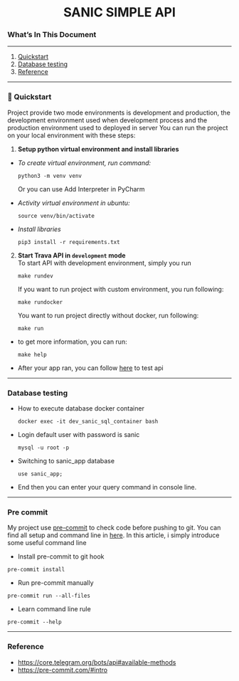 <h1 align="center">
  SANIC SIMPLE API
</h1>

### What’s In This Document

---

1. [Quickstart](#quickstart)
2. [Database testing](#database_testing)
3. [Reference](#reference)

---

### :rocket: Quickstart <a name="quickstart"></a>

Project provide two mode environments is development and production, the development environment used when development
process and the production environment used to deployed in server
You can run the project on your local environment with these steps:

1. **Setup python virtual environment and install libraries**

- _To create virtual environment, run command:_

  ```shell
  python3 -m venv venv
  ```

  Or you can use Add Interpreter in PyCharm

- _Activity virtual environment in ubuntu:_
  ```shell
  source venv/bin/activate
  ```
- _Install libraries_
  ```shell
  pip3 install -r requirements.txt
  ```

2. **Start Trava API in `development` mode** <br />
   To start API with development environment, simply you run

   ```shell
   make rundev
   ```

   If you want to run project with custom environment, you run following:

   ```shell
   make rundocker
   ```

   You want to run project directly without docker, run following:

   ```shell
   make run
   ```

- to get more information, you can run:

  ```shell
  make help
  ```

- After your app ran, you can follow [here](http://0.0.0.0:8000/swagger/) to test api

---

### Database testing <a name="database_testing"></a>

- How to execute database docker container

  ```shell
  docker exec -it dev_sanic_sql_container bash
  ```

- Login default user with password is sanic

  ```shell
  mysql -u root -p
  ```

- Switching to sanic_app database

  ```shell
  use sanic_app;
  ```

- End then you can enter your query command in console line.

---

### Pre commit <a name="pre_commit"></a>

My project use [pre-commit](https://pre-commit.com/#intro) to check code before pushing to git. You can find all setup and command line in [here](https://pre-commit.com/#intro). In this article, i simply introduce some useful command line

- Install pre-commit to git hook

```commandline
pre-commit install
```

- Run pre-commit manually

```commandline
pre-commit run --all-files
```

- Learn command line rule

```commandline
pre-commit --help
```

---

### Reference <a name="reference"></a>

- https://core.telegram.org/bots/api#available-methods
- https://pre-commit.com/#intro
